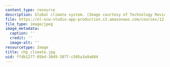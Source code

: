 ```yaml
---
content_type: resource
description: Global climate system. (Image courtesy of Technology Review, MIT.)
file: https://ol-ocw-studio-app-production.s3.amazonaws.com/courses/12-812-general-circulation-of-the-earths-atmosphere-fall-2005/ffdb127705bd30d93877c505a3a9a684_chp_climate.jpg
file_type: image/jpeg
image_metadata:
  caption: ''
  credit: ''
  image-alt: ''
resourcetype: Image
title: chp_climate.jpg
uid: ffdb1277-05bd-30d9-3877-c505a3a9a684
---
```


